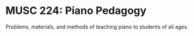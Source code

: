 # MUSC 224: Piano Pedagogy

Problems, materials, and methods of teaching piano to students of all ages.